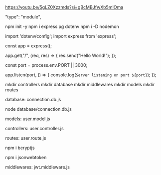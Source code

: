 https://youtu.be/5gLZ0Xzzmds?si=gBcMBJfwXb5mIOma

"type": "module",

npm init -y
npm i express pg dotenv
npm i -D nodemon


import 'dotenv/config';
import express from 'express';

const app = express();

app.get("/", (req, res) => {
  res.send("Hello World!");
});

const port = process.env.PORT || 3000;

app.listen(port, () => {
  console.log(`Server listening on port ${port}`);
});


mkdir controllers
mkdir database
mkdir middlewares
mkdir models
mkdir routes

database:
  connection.db.js

node database/connection.db.js

models:
  user.model.js

controllers:
  user.controller.js

routes:
  user.route.js


npm i bcryptjs

npm i jsonwebtoken


middlewares:
  jwt.middleware.js
